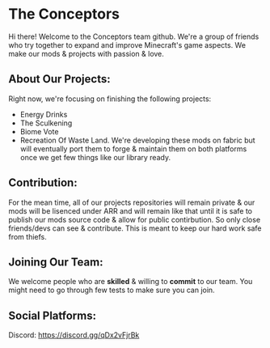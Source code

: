
# The Conceptors

Hi there! Welcome to the Conceptors team github.
We're a group of friends who try together to expand and improve Minecraft's game aspects. We make our mods & projects with passion & love.


## About Our Projects:
Right now, we're focusing on finishing the following projects: 
- Energy Drinks
- The Sculkening
- Biome Vote 
- Recreation Of Waste Land.
We're developing these mods on fabric but will eventually port them to forge & maintain them on both platforms once we get few things like our library ready.
## Contribution:
For the mean time, all of our projects repositories will remain private & our mods will be lisenced under ARR and will remain like that until it is safe to publish our mods source code & allow for public contirbution. So only close friends/devs can see & contribute. This is meant to keep our hard work safe from thiefs.
## Joining Our Team: 
We welcome people who are __skilled__ & willing to **commit** to our team. You might need to go through few tests to make sure you can join.
## Social Platforms: 
Discord: https://discord.gg/qDx2vFjrBk
